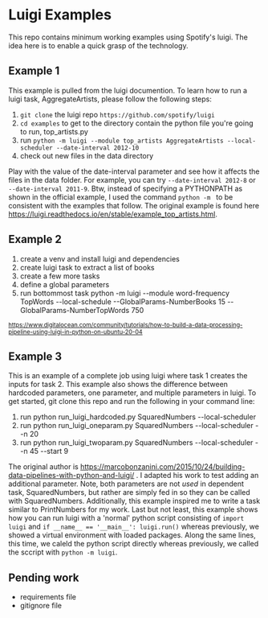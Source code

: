 # Luigi Examples

This repo contains minimum working examples using Spotify's luigi. The idea here is to enable a quick grasp of the technology. 

## Example 1 

This example is pulled from the luigi documention. To learn how to run a luigi task, AggregateArtists, please follow the following steps: 

1. ```git clone``` the luigi repo ```https://github.com/spotify/luigi```
2. ```cd examples``` to get to the directory contain the python file you're going to run, top_artists.py
3. run ```python -m luigi --module top_artists AggregateArtists --local-scheduler --date-interval 2012-10```
4. check out new files in the data directory 

Play with the value of the date-interval parameter and see how it affects the files in the data folder. For example, you can try ```--date-interval 2012-8``` or ```--date-interval 2011-9```. Btw, instead of specifying a PYTHONPATH as shown in the official example, I used the command ```python -m ``` to be consistent with the examples that follow. The original example is found here https://luigi.readthedocs.io/en/stable/example_top_artists.html.  

## Example 2 

1. create a venv and install luigi and dependencies 
2. create luigi task to extract a list of books 
3. create a few more tasks 
4. define a global parameters 
5. run bottommost task python -m luigi --module word-frequency TopWords --local-schedule --GlobalParams-NumberBooks 15 --GlobalParams-NumberTopWords 750

<sub> https://www.digitalocean.com/community/tutorials/how-to-build-a-data-processing-pipeline-using-luigi-in-python-on-ubuntu-20-04 </sub>

## Example 3

This is an example of a complete job using luigi where task 1 creates the inputs for task 2. This example also shows the difference between hardcoded parameters, one parameter, and multiple parameters in luigi. To get started, git clone this repo and run the following in your command line: 

1. run python run_luigi_hardcoded.py SquaredNumbers --local-scheduler
2. run python run_luigi_oneparam.py SquaredNumbers --local-scheduler --n 20
3. run python run_luigi_twoparam.py SquaredNumbers --local-scheduler --n 45 --start 9

The original author is https://marcobonzanini.com/2015/10/24/building-data-pipelines-with-python-and-luigi/ . I adapted his work to test adding an additional parameter. Note, both parameters are not _used_ in dependent task, SquaredNumbers, but rather are simply fed in so they can be called with SquaredNumbers. Additionally, this example inspired me to write a task similar to PrintNumbers for my work. Last but not least, this example shows how you can run luigi with a 'normal' python script consisting of ```import luigi``` and ```if __name__ == '__main__': luigi.run()``` whereas previously, we showed a virtual environment with loaded packages. Along the same lines, this time, we caleld the python script directly whereas previously, we called the sccript with ```python -m luigi```.

## Pending work

* requirements file 
* gitignore file 

